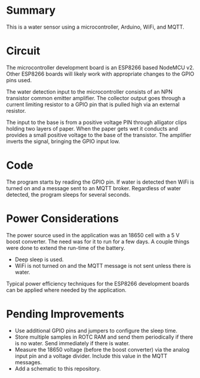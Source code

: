 # Summary

This is a water sensor using a microcontroller, Arduino, WiFi, and MQTT.

# Circuit

The microcontroller development board is an ESP8266 based NodeMCU v2.  Other ESP8266 boards will likely work with appropriate changes to the GPIO pins used.

The water detection input to the microcontroller consists of an NPN transistor common emitter amplifier.  The collector output goes through a current limiting resistor to a GPIO pin that is pulled high via an external resistor.

The input to the base is from a positive voltage PIN through alligator clips holding two layers of paper.  When the paper gets wet it conducts and provides a small positive voltage to the base of the transistor.  The amplifier inverts the signal, bringing the GPIO input low.

# Code

The program starts by reading the GPIO pin.  If water is detected then WiFi is turned on and a message sent to an MQTT broker.  Regardless of water detected, the program sleeps for several seconds.

# Power Considerations

The power source used in the application was an 18650 cell with a 5 V boost converter.  The need was for it to run for a few days.  A couple things were done to extend the run-time of the battery.

* Deep sleep is used.
* WiFi is not turned on and the MQTT message is not sent unless there is water.

Typical power efficiency techniques for the ESP8266 development boards can be applied where needed by the application.

# Pending Improvements

* Use additional GPIO pins and jumpers to configure the sleep time.
* Store multiple samples in ROTC RAM and send them periodically if there is no water.  Send immediately if there is water.
* Measure the 18650 voltage (before the boost converter) via the analog input pin and a voltage divider.  Include this value in the MQTT messages.
* Add a schematic to this repository.
